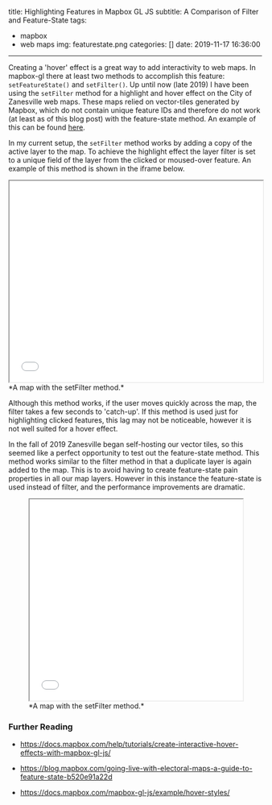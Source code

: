 title: Highlighting Features in Mapbox GL JS
subtitle: A Comparison of Filter and Feature-State
tags:
  - mapbox
  - web maps
img: featurestate.png
categories: []
date: 2019-11-17 16:36:00
---

Creating a 'hover' effect is a great way to add interactivity to web maps. In mapbox-gl there at least two methods to accomplish this feature: ``setFeatureState()`` and ``setFilter()``. Up until now (late 2019) I have been using the ``setFilter`` method for a highlight and hover effect on the City of Zanesville web maps. These maps relied on vector-tiles generated by Mapbox, which do not contain unique feature IDs and therefore do not work (at least as of this blog post) with the feature-state method. An example of this can be found [here](https://bl.ocks.org/reyemtm/400485be6027f197952e073ac0658be4).

In my current setup, the ``setFilter`` method works by adding a copy of the active layer to the map. To achieve the highlight effect the layer filter is set to a unique field of the layer from the clicked or moused-over feature. An example of this method is shown in the iframe below. 

<iframe height="400px" width="100%" src="/apps/mapbox-highlight/filter/"></iframe>
*A map with the setFilter method.*

Although this method works, if the user moves quickly across the map, the filter takes a few seconds to 'catch-up'. If this method is used just for highlighting clicked features, this lag may not be noticeable, however it is not well suited for a hover effect.

In the fall of 2019 Zanesville began self-hosting our vector tiles, so this seemed like a perfect opportunity to test out the feature-state method. This method works similar to the filter method in that a duplicate layer is again added to the map. This is to avoid having to create feature-state pain properties in all our map layers. However in this instance the feature-state is used instead of filter, and the performance improvements are dramatic.

<figure>
  <iframe height="400px" width="100%" src="/apps/mapbox-highlight/featurestate/"></iframe>
  <figcaption>*A map with the setFilter method.*
</figcaption>
</figure>

### Further Reading
- https://docs.mapbox.com/help/tutorials/create-interactive-hover-effects-with-mapbox-gl-js/

- https://blog.mapbox.com/going-live-with-electoral-maps-a-guide-to-feature-state-b520e91a22d

- https://docs.mapbox.com/mapbox-gl-js/example/hover-styles/
  	


